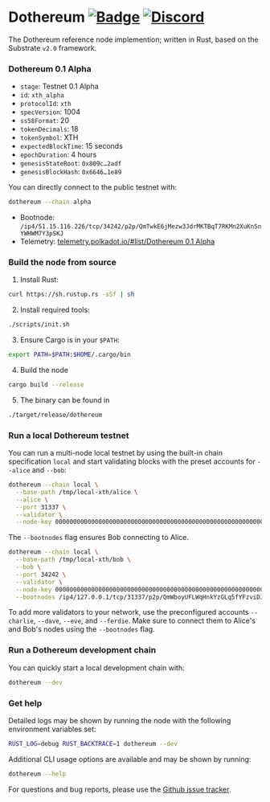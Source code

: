 # Dothereum [![Badge](https://github.com/dothereum/dothereum/workflows/Nightly/badge.svg)](https://github.com/dothereum/dothereum/actions) [![Discord](https://img.shields.io/discord/587923474471845898?label=Discord)](https://discord.gg/JcAQz58)

The Dothereum reference node implemention; written in Rust, based on the Substrate `v2.0` framework.

### Dothereum 0.1 Alpha

- `stage`: Testnet 0.1 Alpha
- `id`: `xth_alpha`
- `protocolId`: `xth`
- `specVersion`: 1004
- `ss58Format`: 20
- `tokenDecimals`: 18
- `tokenSymbol`: XTH
- `expectedBlockTime`: 15 seconds
- `epochDuration`: 4 hours
- `genesisStateRoot`: `0x809c…2adf`
- `genesisBlockHash`: `0x6646…1e89`

You can directly connect to the public testnet with:

```bash
dothereum --chain alpha
```

- Bootnode: `/ip4/51.15.116.226/tcp/34242/p2p/QmTwkE6jMezw3JdrMKTBqT7RKMn2XuKnSnYWHWM7Y3pSKJ`
- Telemetry: [telemetry.polkadot.io/#list/Dothereum 0.1 Alpha](https://telemetry.polkadot.io/#list/Dothereum%200.1%20Alpha)

### Build the node from source

1. Install Rust:
  ```bash
  curl https://sh.rustup.rs -sSf | sh
  ```
2. Install required tools:
  ```bash
  ./scripts/init.sh
  ```
3. Ensure Cargo is in your `$PATH`:
  ```bash
  export PATH=$PATH:$HOME/.cargo/bin
  ```
4. Build the node
  ```bash
  cargo build --release
  ```
5. The binary can be found in
  ```bash
  ./target/release/dothereum
  ```

### Run a local Dothereum testnet

You can run a multi-node local testnet by using the built-in chain specification `local` and start validating blocks with the preset accounts for `--alice` and `--bob`:

```bash
dothereum --chain local \
  --base-path /tmp/local-xth/alice \
  --alice \
  --port 31337 \
  --validator \
  --node-key 00000000000000000000000000000000000000000000000000000000000a11c3
```

The `--bootnodes` flag ensures Bob connecting to Alice.

```bash
dothereum --chain local \
  --base-path /tmp/local-xth/bob \
  --bob \
  --port 34242 \
  --validator \
  --node-key 0000000000000000000000000000000000000000000000000000000000000b0b \
  --bootnodes /ip4/127.0.0.1/tcp/31337/p2p/QmWboyUFLWqHnkYzGLq5fYFzviDJbvuYG3RNNK5r8xZkYG
```

To add more validators to your network, use the preconfigured accounts `--charlie`, `--dave`, `--eve`, and `--ferdie`. Make sure to connect them to Alice's and Bob's nodes using the `--bootnodes` flag.

### Run a Dothereum development chain

You can quickly start a local development chain with:

```bash
dothereum --dev
```

### Get help

Detailed logs may be shown by running the node with the following environment variables set:

```bash
RUST_LOG=debug RUST_BACKTRACE=1 dothereum --dev
```

Additional CLI usage options are available and may be shown by running:

```bash
dothereum --help
```

For questions and bug reports, please use the [Github issue tracker](https://github.com/dothereum/dothereum/issues).
